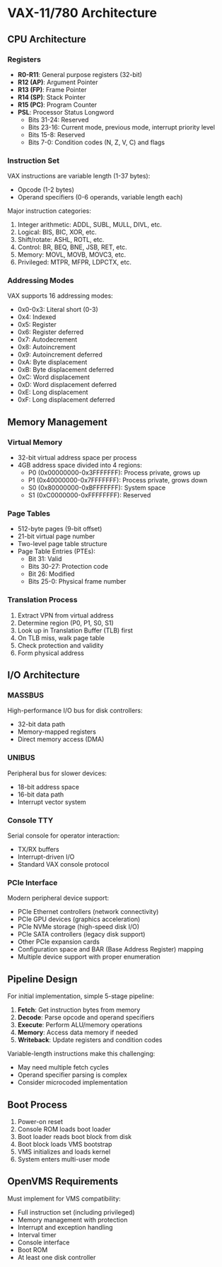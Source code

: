 # VAX-11/780 Architecture

## CPU Architecture

### Registers
- **R0-R11**: General purpose registers (32-bit)
- **R12 (AP)**: Argument Pointer
- **R13 (FP)**: Frame Pointer
- **R14 (SP)**: Stack Pointer
- **R15 (PC)**: Program Counter
- **PSL**: Processor Status Longword
  - Bits 31-24: Reserved
  - Bits 23-16: Current mode, previous mode, interrupt priority level
  - Bits 15-8: Reserved
  - Bits 7-0: Condition codes (N, Z, V, C) and flags

### Instruction Set
VAX instructions are variable length (1-37 bytes):
- Opcode (1-2 bytes)
- Operand specifiers (0-6 operands, variable length each)

Major instruction categories:
1. Integer arithmetic: ADDL, SUBL, MULL, DIVL, etc.
2. Logical: BIS, BIC, XOR, etc.
3. Shift/rotate: ASHL, ROTL, etc.
4. Control: BR, BEQ, BNE, JSB, RET, etc.
5. Memory: MOVL, MOVB, MOVC3, etc.
6. Privileged: MTPR, MFPR, LDPCTX, etc.

### Addressing Modes
VAX supports 16 addressing modes:
- 0x0-0x3: Literal short (0-3)
- 0x4: Indexed
- 0x5: Register
- 0x6: Register deferred
- 0x7: Autodecrement
- 0x8: Autoincrement
- 0x9: Autoincrement deferred
- 0xA: Byte displacement
- 0xB: Byte displacement deferred
- 0xC: Word displacement
- 0xD: Word displacement deferred
- 0xE: Long displacement
- 0xF: Long displacement deferred

## Memory Management

### Virtual Memory
- 32-bit virtual address space per process
- 4GB address space divided into 4 regions:
  - P0 (0x00000000-0x3FFFFFFF): Process private, grows up
  - P1 (0x40000000-0x7FFFFFFF): Process private, grows down
  - S0 (0x80000000-0xBFFFFFFF): System space
  - S1 (0xC0000000-0xFFFFFFFF): Reserved

### Page Tables
- 512-byte pages (9-bit offset)
- 21-bit virtual page number
- Two-level page table structure
- Page Table Entries (PTEs):
  - Bit 31: Valid
  - Bits 30-27: Protection code
  - Bit 26: Modified
  - Bits 25-0: Physical frame number

### Translation Process
1. Extract VPN from virtual address
2. Determine region (P0, P1, S0, S1)
3. Look up in Translation Buffer (TLB) first
4. On TLB miss, walk page table
5. Check protection and validity
6. Form physical address

## I/O Architecture

### MASSBUS
High-performance I/O bus for disk controllers:
- 32-bit data path
- Memory-mapped registers
- Direct memory access (DMA)

### UNIBUS
Peripheral bus for slower devices:
- 18-bit address space
- 16-bit data path
- Interrupt vector system

### Console TTY
Serial console for operator interaction:
- TX/RX buffers
- Interrupt-driven I/O
- Standard VAX console protocol

### PCIe Interface
Modern peripheral device support:
- PCIe Ethernet controllers (network connectivity)
- PCIe GPU devices (graphics acceleration)
- PCIe NVMe storage (high-speed disk I/O)
- PCIe SATA controllers (legacy disk support)
- Other PCIe expansion cards
- Configuration space and BAR (Base Address Register) mapping
- Multiple device support with proper enumeration

## Pipeline Design

For initial implementation, simple 5-stage pipeline:
1. **Fetch**: Get instruction bytes from memory
2. **Decode**: Parse opcode and operand specifiers
3. **Execute**: Perform ALU/memory operations
4. **Memory**: Access data memory if needed
5. **Writeback**: Update registers and condition codes

Variable-length instructions make this challenging:
- May need multiple fetch cycles
- Operand specifier parsing is complex
- Consider microcoded implementation

## Boot Process

1. Power-on reset
2. Console ROM loads boot loader
3. Boot loader reads boot block from disk
4. Boot block loads VMS bootstrap
5. VMS initializes and loads kernel
6. System enters multi-user mode

## OpenVMS Requirements

Must implement for VMS compatibility:
- Full instruction set (including privileged)
- Memory management with protection
- Interrupt and exception handling
- Interval timer
- Console interface
- Boot ROM
- At least one disk controller
